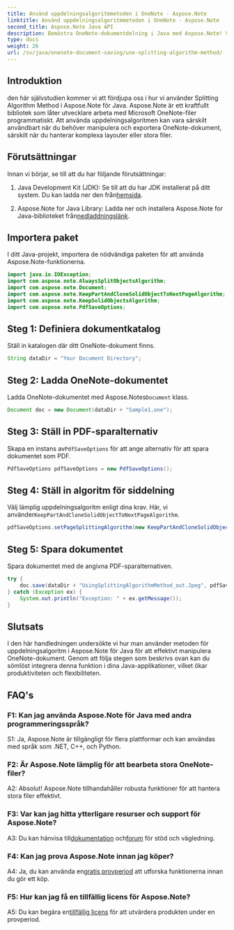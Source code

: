 ```yaml
---
title: Använd uppdelningsalgoritmmetoden i OneNote - Aspose.Note
linktitle: Använd uppdelningsalgoritmmetoden i OneNote - Aspose.Note
second_title: Aspose.Note Java API
description: Bemästra OneNote-dokumentdelning i Java med Aspose.Note! Välj algoritmer, kontrollera sidbrytningar och spara som PDF enkelt. Kod ingår! #OneNote #Java #Aspose
type: docs
weight: 26
url: /sv/java/onenote-document-saving/use-splitting-algorithm-method/
---
```

## Introduktion

den här självstudien kommer vi att fördjupa oss i hur vi använder Splitting Algorithm Method i Aspose.Note för Java. Aspose.Note är ett kraftfullt bibliotek som låter utvecklare arbeta med Microsoft OneNote-filer programmatiskt. Att använda uppdelningsalgoritmen kan vara särskilt användbart när du behöver manipulera och exportera OneNote-dokument, särskilt när du hanterar komplexa layouter eller stora filer.

## Förutsättningar

Innan vi börjar, se till att du har följande förutsättningar:

1.  Java Development Kit (JDK): Se till att du har JDK installerat på ditt system. Du kan ladda ner den från[hemsida](https://www.oracle.com/java/technologies/javase-jdk11-downloads.html).
   
2.  Aspose.Note for Java Library: Ladda ner och installera Aspose.Note for Java-biblioteket från[nedladdningslänk](https://releases.aspose.com/note/java/).

## Importera paket

I ditt Java-projekt, importera de nödvändiga paketen för att använda Aspose.Note-funktionerna.

```java
import java.io.IOException;
import com.aspose.note.AlwaysSplitObjectsAlgorithm;
import com.aspose.note.Document;
import com.aspose.note.KeepPartAndCloneSolidObjectToNextPageAlgorithm;
import com.aspose.note.KeepSolidObjectsAlgorithm;
import com.aspose.note.PdfSaveOptions;
```

## Steg 1: Definiera dokumentkatalog

Ställ in katalogen där ditt OneNote-dokument finns.

```java
String dataDir = "Your Document Directory";
```

## Steg 2: Ladda OneNote-dokumentet

 Ladda OneNote-dokumentet med Aspose.Notes`Document` klass.

```java
Document doc = new Document(dataDir + "Sample1.one");
```

## Steg 3: Ställ in PDF-sparalternativ

 Skapa en instans av`PdfSaveOptions` för att ange alternativ för att spara dokumentet som PDF.

```java
PdfSaveOptions pdfSaveOptions = new PdfSaveOptions();
```

## Steg 4: Ställ in algoritm för siddelning

 Välj lämplig uppdelningsalgoritm enligt dina krav. Här, vi använder`KeepPartAndCloneSolidObjectToNextPageAlgorithm`.

```java
pdfSaveOptions.setPageSplittingAlgorithm(new KeepPartAndCloneSolidObjectToNextPageAlgorithm(100));
```

## Steg 5: Spara dokumentet

Spara dokumentet med de angivna PDF-sparalternativen.

```java
try {
    doc.save(dataDir + "UsingSplittingAlgorithmMethod_out.Jpeg", pdfSaveOptions);
} catch (Exception ex) {
    System.out.println("Exception: " + ex.getMessage());
}
```

## Slutsats

I den här handledningen undersökte vi hur man använder metoden för uppdelningsalgoritm i Aspose.Note för Java för att effektivt manipulera OneNote-dokument. Genom att följa stegen som beskrivs ovan kan du sömlöst integrera denna funktion i dina Java-applikationer, vilket ökar produktiviteten och flexibiliteten.

## FAQ's

### F1: Kan jag använda Aspose.Note för Java med andra programmeringsspråk?

S1: Ja, Aspose.Note är tillgängligt för flera plattformar och kan användas med språk som .NET, C++, och Python.

### F2: Är Aspose.Note lämplig för att bearbeta stora OneNote-filer?

A2: Absolut! Aspose.Note tillhandahåller robusta funktioner för att hantera stora filer effektivt.

### F3: Var kan jag hitta ytterligare resurser och support för Aspose.Note?

 A3: Du kan hänvisa till[dokumentation](https://reference.aspose.com/note/java/) och[forum](https://forum.aspose.com/c/note/28) för stöd och vägledning.

### F4: Kan jag prova Aspose.Note innan jag köper?

 A4: Ja, du kan använda en[gratis provperiod](https://releases.aspose.com/) att utforska funktionerna innan du gör ett köp.

### F5: Hur kan jag få en tillfällig licens för Aspose.Note?

 A5: Du kan begära en[tillfällig licens](https://purchase.aspose.com/temporary-license/) för att utvärdera produkten under en provperiod.
